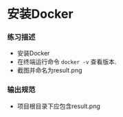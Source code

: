 # 安装Docker

### 练习描述
- 安装Docker
- 在终端运行命令 `docker -v`  查看版本.
- 截图并命名为result.png


### 输出规范
- 项目根目录下应包含result.png
